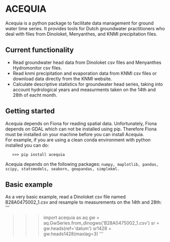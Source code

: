 # ACEQUIA

Acequia is a python package to facilitate data management for
ground water time series. It provides tools for Dutch 
groundwater practitioners who deal with files from Dinoloket, 
Menyanthes, and KNMI precipitation files.  

## Current functionality

* Read groundwater head data from Dinoloket csv files and Menyanthes Hydromonitor csv files.    
* Read knmi precipitation and evaporation data from KNMI csv files or download data directly from the KNMI website.    
* Calculate descriptive statistics for groundwater head series, taking into account hydrological years and measurments taken on the 14th and 28th of eacht month.  

## Getting started  

Acequia depends on Fiona for reading spatial data. Unfortunately, 
Fiona depends on GDAL which can not be installed using pip. Therefore
Fiona must be installed on your machine before you can install Acequia.  
For example, if you are using a clean conda environment with python 
installed you can do:
```>>> conda install fiona  
   >>> pip install acequia  
```
Acequia depends on the following packages: ```numpy, maplotlib, pandas, scipy, statsmodels, seaborn, geopandas, simplekml.```  

## Basic example

As a very basic example, read a Dinoloket csv file named B28A0475002_1.csv and resample to measurements on the 14th and 28th:
'''
>>> import acequia as aq
>>> gw = aq.GwSeries.from_dinogws('B28A0475002_1.csv')
>>> sr = gw.heads(ref='datum')
>>> sr1428 = gw.heads1428(maxlag=3)
'''
